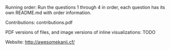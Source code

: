 Running order:
Run the questions 1 through 4 in order, each question has its own README.md with order information. 

Contributions:
contributions.pdf

PDF versions of files, and image versions of inline visualizations:
TODO

Website:
http://awesomekanji.cf/
